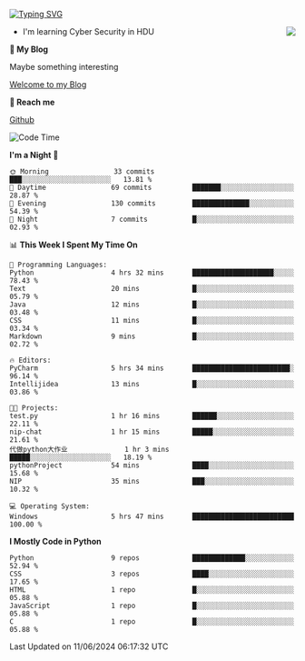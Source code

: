 [![Typing SVG](https://readme-typing-svg.herokuapp.com?font=Fira+Code&pause=1000&random=false&width=450&height=60&lines=Hello+%F0%9F%91%8B%F0%9F%8F%BB;I'm+JBNRZ)](https://git.io/typing-svg)

<a href="#">
  <img align="right" src="https://github-readme-stats.vercel.app/api?username=JBNRZ&show_icons=true&bg_color=15,f2f7fd,E0EAFC" />
</a>

- I'm learning Cyber Security in HDU

 **🌱 My Blog**

Maybe something interesting

[Welcome to my Blog](https://jbnrz.com.cn/)

 **💬 Reach me** 

[Github](https://github.com/JBNRZ)


<!--START_SECTION:waka-->
![Code Time](http://img.shields.io/badge/Code%20Time-531%20hrs%2044%20mins-blue)

**I'm a Night 🦉** 

```text
🌞 Morning                33 commits          ███░░░░░░░░░░░░░░░░░░░░░░   13.81 % 
🌆 Daytime                69 commits          ███████░░░░░░░░░░░░░░░░░░   28.87 % 
🌃 Evening                130 commits         ██████████████░░░░░░░░░░░   54.39 % 
🌙 Night                  7 commits           █░░░░░░░░░░░░░░░░░░░░░░░░   02.93 % 
```


📊 **This Week I Spent My Time On** 

```text
💬 Programming Languages: 
Python                   4 hrs 32 mins       ████████████████████░░░░░   78.43 % 
Text                     20 mins             █░░░░░░░░░░░░░░░░░░░░░░░░   05.79 % 
Java                     12 mins             █░░░░░░░░░░░░░░░░░░░░░░░░   03.48 % 
CSS                      11 mins             █░░░░░░░░░░░░░░░░░░░░░░░░   03.34 % 
Markdown                 9 mins              █░░░░░░░░░░░░░░░░░░░░░░░░   02.72 % 

🔥 Editors: 
PyCharm                  5 hrs 34 mins       ████████████████████████░   96.14 % 
Intellijidea             13 mins             █░░░░░░░░░░░░░░░░░░░░░░░░   03.86 % 

🐱‍💻 Projects: 
test.py                  1 hr 16 mins        ██████░░░░░░░░░░░░░░░░░░░   22.11 % 
nip-chat                 1 hr 15 mins        █████░░░░░░░░░░░░░░░░░░░░   21.61 % 
代做python大作业              1 hr 3 mins         █████░░░░░░░░░░░░░░░░░░░░   18.19 % 
pythonProject            54 mins             ████░░░░░░░░░░░░░░░░░░░░░   15.68 % 
NIP                      35 mins             ███░░░░░░░░░░░░░░░░░░░░░░   10.32 % 

💻 Operating System: 
Windows                  5 hrs 47 mins       █████████████████████████   100.00 % 
```

**I Mostly Code in Python** 

```text
Python                   9 repos             █████████████░░░░░░░░░░░░   52.94 % 
CSS                      3 repos             ████░░░░░░░░░░░░░░░░░░░░░   17.65 % 
HTML                     1 repo              █░░░░░░░░░░░░░░░░░░░░░░░░   05.88 % 
JavaScript               1 repo              █░░░░░░░░░░░░░░░░░░░░░░░░   05.88 % 
C                        1 repo              █░░░░░░░░░░░░░░░░░░░░░░░░   05.88 % 
```




 Last Updated on 11/06/2024 06:17:32 UTC
<!--END_SECTION:waka-->
